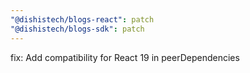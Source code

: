 ```yaml
---
"@dishistech/blogs-react": patch
"@dishistech/blogs-sdk": patch
---
```


fix: Add compatibility for React 19 in peerDependencies
